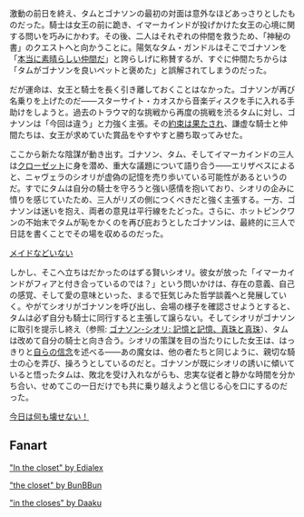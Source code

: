 <!-- title: パストポーン -->
<!-- relationship: Knight -->

激動の前日を終え、タムとゴナソンの最初の対面は意外なほどあっさりとしたものだった。騎士は女王の前に跪き、イマーカインドが投げかけた女王の心境に関する問いを巧みにかわす。その後、二人はそれぞれの仲間を救うため、「神秘の書」のクエストへと向かうことに。陽気なタム・ガンドルはそこでゴナソンを「[本当に素晴らしい仲間だ](https://youtu.be/jayBiB9euJU?t=1755)」と誇らしげに称賛するが、すぐに仲間たちからは「タムがゴナソンを良いペットと褒めた」と誤解されてしまうのだった。

だが運命は、女王と騎士を長く引き離しておくことはなかった。ゴナソンが再び名乗りを上げたのだ――スターサイト・カオスから音楽ディスクを手に入れる手助けをしようと。過去のトラウマ的な挑戦から再度の挑戦を渋るタムに対し、ゴナソンは「今回は違う」と力強く主張。その[約束は果たされ](https://www.youtube.com/watch?v=p5xrAxTh8ho&t=12168s)、謙虚な騎士と仲間たちは、女王が求めていた賞品をやすやすと勝ち取ってみせた。

ここから新たな陰謀が動き出す。ゴナソン、タム、そしてイマーカインドの三人は[クローゼット](https://www.youtube.com/watch?v=p5xrAxTh8ho&t=12291s)に身を潜め、重大な議題について語り合う――エリザベスによると、ニャヴェラのシオリが虚偽の記憶を売り歩いている可能性があるというのだ。すでにタムは自分の騎士を守ろうと強い感情を抱いており、シオリの企みに憤りを感じていたため、三人がリズの側につくべきだと強く主張する。一方、ゴナソンは迷いを抱え、両者の意見は平行線をたどった。さらに、ホットピンクワンの不始末でタムが恥をかくのを再び庇おうとしたゴナソンは、最終的に三人で日誌を書くことでその場を収めるのだった。

[メイドなどいない](#embed:https://www.youtube.com/watch?v=p5xrAxTh8ho&t=12744s)

しかし、そこへ立ちはだかったのはずる賢いシオリ。彼女が放った「イマーカインドがフィアと付き合っているのでは？」という問いかけは、存在の意義、自己の感覚、そして愛の意味といった、まるで狂気じみた哲学談義へと発展していく。やがてシオリがゴナソンを呼び出し、会場の様子を確認させようとすると、タムは必ず自分も騎士に同行すると主張して譲らない。そしてシオリがゴナソンに取引を提示し終え（参照: [ゴナソン-シオリ: 記憶と記憶、真珠と真珠](#edge:gigi-shiori)）、タムは改めて自分の騎士と向き合う。シオリの策謀を目の当たりにした女王は、はっきりと[自らの信念](https://www.youtube.com/watch?v=p5xrAxTh8ho&t=15572s)を述べる――あの魔女は、他の者たちと同じように、親切な騎士の心を弄び、操ろうとしているのだと。ゴナソンが既にシオリの誘いに傾いていると悟ったタムは、敗北を受け入れながらも、忠実な従者と静かな時間を分かち合い、せめてこの一日だけでも共に乗り越えようと信じる心を口にするのだった。

[今日は何も壊せない！](#embed:https://www.youtube.com/watch?v=p5xrAxTh8ho&t=15822s)

## Fanart

["In the closet" by Edialex](https://x.com/Ediialex/status/1920993972970721626)

<!-- cecilia -->

["the closet" by BunBBun](https://x.com/BunBBun1/status/1921443699562610732)

<!-- cecilia -->

["in the closes" by Daaku](https://x.com/koizumi_arata/status/1920906913539145747)

<!-- cecilia -->

